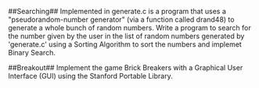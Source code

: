 ##Searching##
Implemented in generate.c is a program that uses a "pseudorandom-number generator" (via a function called drand48) to generate a whole bunch of random numbers. Write a program to search for the number given by the user in the list of random numbers generated by 'generate.c' using a Sorting Algorithm to sort the numbers and implemet Binary Search.

##Breakout##
Implement the game Brick Breakers with a Graphical User Interface (GUI) using the Stanford Portable Library.
